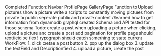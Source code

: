 Completed Function:
    Navbar
    ProfilePage 
    GalleryPage 
    Function to Upload pictures 
    show a picture 
    write a scripts to constantly moving pictures from private to public 
    seperate public and private content 
    //learned how to get information from dynamodb graphql
    created Schema and API tested for those schema 
Todo:
    create a post when uploading a picture
    when clicking, upload a picture and create a post 
    add pagination for profile page 
    should textfield be flex?
    typograph should catch something to state 
    current WorkFlow:
       1. click cretae a post button 
       2. pop up the dialog box 
       3. update the textField and Descriptionfield 
       4. upload a picture, create the post 
    



    